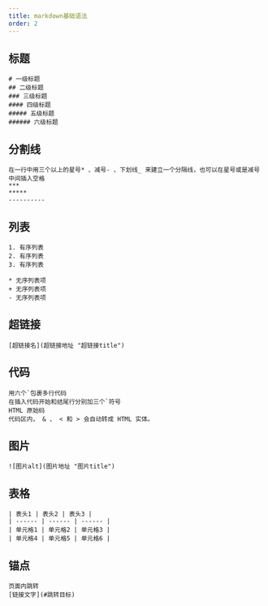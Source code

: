 ```yaml
---
title: markdown基础语法
order: 2
---
```

## 标题
```
# 一级标题
## 二级标题
### 三级标题
#### 四级标题
##### 五级标题
###### 六级标题
```
## 分割线
```
在一行中用三个以上的星号* 、减号- 、下划线_ 来建立一个分隔线，也可以在星号或是减号中间插入空格
***
*****
----------

```
## 列表
```
1. 有序列表
2. 有序列表
3. 有序列表
```
    
```
* 无序列表项 
+ 无序列表项 
- 无序列表项 
```

## 超链接
```
[超链接名](超链接地址 "超链接title")
```
## 代码
```
用六个`包裹多行代码
在插入代码开始和结尾行分别加三个`符号
HTML 原始码
代码区内， & 、 < 和 > 会自动转成 HTML 实体。
```
## 图片
```
![图片alt](图片地址 "图片title")
```
## 表格
```
| 表头1 | 表头2 | 表头3 |
| ------ | ------ | ------ |
| 单元格1 | 单元格2 | 单元格3 |
| 单元格4 | 单元格5 | 单元格6 |
```
## 锚点
```
页面内跳转
[链接文字](#跳转目标)
```